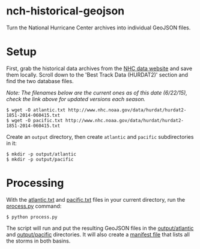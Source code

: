 # nch-historical-geojson

Turn the National Hurricane Center archives into individual GeoJSON files.

# Setup

First, grab the historical data archives from the [NHC data website](http://www.nhc.noaa.gov/data/) and save them locally. Scroll down to the 'Best Track Data (HURDAT2)' section and find the two database files.

*Note: The filenames below are the current ones as of this date (6/22/15), check the link above for updated versions each season.*

```
$ wget -O atlantic.txt http://www.nhc.noaa.gov/data/hurdat/hurdat2-1851-2014-060415.txt
$ wget -O pacific.txt http://www.nhc.noaa.gov/data/hurdat/hurdat2-1851-2014-060415.txt
```

Create an `output` directory, then create `atlantic` and `pacific` subdirectories in it:
```
$ mkdir -p output/atlantic
$ mkdir -p output/pacific
```

# Processing

With the [atlantic.txt](atlantic.txt) and [pacific.txt](pacific.txt) files in your current directory, run the [process.py](process.py) command:
```
$ python process.py
```

The script will run and put the resulting GeoJSON files in the [output/atlantic](output/atlantic) and [output/pacific](output/pacific) directories. It will also create a [manifest file](output/manifest.json) that lists all the storms in both basins.

